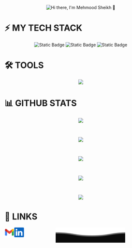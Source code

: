 <p align="center">
  <img src="/githubgif.gif" alt="Hi there, I'm Mehmood Sheikh 👋 ">
</p>

# ⚡ MY TECH STACK
<p align="center">
  <img alt="Static Badge" src="https://img.shields.io/badge/HTML5-ff6d00?style=flat-square&logo=html5&logoColor=000000&labelColor=ff6d00&color=ff6d00">

  <img alt="Static Badge" src="https://img.shields.io/badge/CSS3-ff6d00?style=flat-square&logo=css3&logoColor=000000&labelColor=039be5&color=039be5">

  <img alt="Static Badge" src="https://img.shields.io/badge/JAVASCRIPT-ffd600?style=flat-square&logo=javascript&logoColor=000000&labelColor=ffd600&color=ffd600">

</p>




# 🛠 TOOLS


<p align="center">
  <a href="https://skillicons.dev">
    <img src="https://skillicons.dev/icons?i=vscode,figma,ai,ps,linux,eclipse,mysql,mongodb,git,postman,visualstudio,jquery&perline=6" />
  </a>
</p>



# 📊 GITHUB STATS

<p align="center"><img align="center" src="https://komarev.com/ghpvc/?username=MuhammadAhsanQasim2&color=blue&style=for-the-badge"></p> </br>

<p align="center"><img align="center" src="https://github-readme-stats.vercel.app/api/top-langs/?username=MuhammadAhsanQasim21&langs_count=9&theme=transparent"></p> </br>

<p align="center"><img align="center" src="https://github-readme-stats.vercel.app/api?username=MuhammadAhsanQasim21&theme=transparent"></p> </br>

<p align="center"><img align="center" src="https://github-readme-streak-stats.herokuapp.com/?user=MuhammadAhsanQasim21&theme=transparent"></p> </br>

<p align="center"><img align="center" src="https://github-profile-summary-cards.vercel.app/api/cards/profile-details?username=MuhammadAhsanQasim21&theme=transparent"></p>


# 🔗 LINKS

<a href="mailto:ahsanqasim2@gmail.com">
    <img height="32" align="left" alt="Mail" src="/icons/gmail.png" />
</a>

<a href="www.linkedin.com/in/muhammad-ahsan-qasim-2287a0245">
    <img height="32" align="left" alt="LinkedIn" src="/icons/linkedin.png" />
</a>

<p align="center">
        <img src="/Bottom.svg" alt="Github Stats" />
</p>
